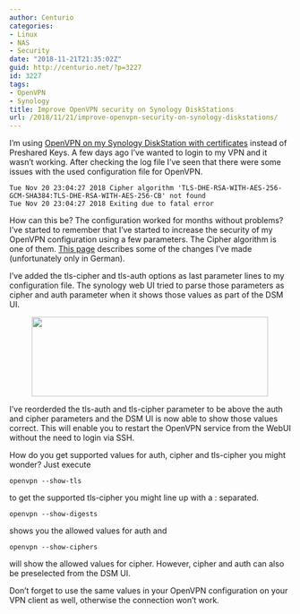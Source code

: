 ```yaml
---
author: Centurio
categories:
- Linux
- NAS
- Security
date: "2018-11-21T21:35:02Z"
guid: http://centurio.net/?p=3227
id: 3227
tags:
- OpenVPN
- Synology
title: Improve OpenVPN security on Synology DiskStations
url: /2018/11/21/improve-openvpn-security-on-synology-diskstations/
---
```

I&#8217;m using [OpenVPN on my Synology DiskStation with certificates](http://centurio.net/2014/12/23/how-to-use-client-certificates-with-synology-vpn-server-and-openvpn/) instead of Preshared Keys. A few days ago I&#8217;ve wanted to login to my VPN and it wasn&#8217;t working. After checking the log file I&#8217;ve seen that there were some issues with the used configuration file for OpenVPN.

<pre class="wp-block-code"><code>Tue Nov 20 23:04:27 2018 Cipher algorithm 'TLS-DHE-RSA-WITH-AES-256-GCM-SHA384:TLS-DHE-RSA-WITH-AES-256-CB' not found
Tue Nov 20 23:04:27 2018 Exiting due to fatal error</code></pre>

How can this be? The configuration worked for months without problems? I&#8217;ve started to remember that I&#8217;ve started to increase the security of my OpenVPN configuration using a few parameters. The Cipher algorithm is one of them. [This page](https://stastka.ch/knowledge-base/OpenVPN-auf-einem-Synology-NAS-haerten/story/0f53abf5) describes some of the changes I&#8217;ve made (unfortunately only in German).

I&#8217;ve added the tls-cipher and tls-auth options as last parameter lines to my configuration file. The synology web UI tried to parse those parameters as cipher and auth parameter when it shows those values as part of the DSM UI.<figure class="wp-block-image">

<img loading="lazy" width="422" height="142" src="http://centurio.net/wp-content/uploads/2018/11/openvpn-dsm-settings.png" alt="" class="wp-image-3228" srcset="https://centurio.net/wp-content/uploads/2018/11/openvpn-dsm-settings.png 422w, https://centurio.net/wp-content/uploads/2018/11/openvpn-dsm-settings-300x101.png 300w" sizes="(max-width: 422px) 100vw, 422px" /> </figure> 

I&#8217;ve reorderded the tls-auth and tls-cipher parameter to be above the auth and cipher parameters and the DSM UI is now able to show those values correct. This will enable you to restart the OpenVPN service from the WebUI without the need to login via SSH.

How do you get supported values for auth, cipher and tls-cipher you might wonder? Just execute

<pre class="wp-block-code"><code>openvpn --show-tls</code></pre>

to get the supported tls-cipher you might line up with a : separated.

<pre class="wp-block-code"><code>openvpn --show-digests</code></pre>

shows you the allowed values for auth and

<pre class="wp-block-code"><code>openvpn --show-ciphers</code></pre>

will show the allowed values for cipher. However, cipher and auth can also be preselected from the DSM UI.

Don&#8217;t forget to use the same values in your OpenVPN configuration on your VPN client as well, otherwise the connection won&#8217;t work.
